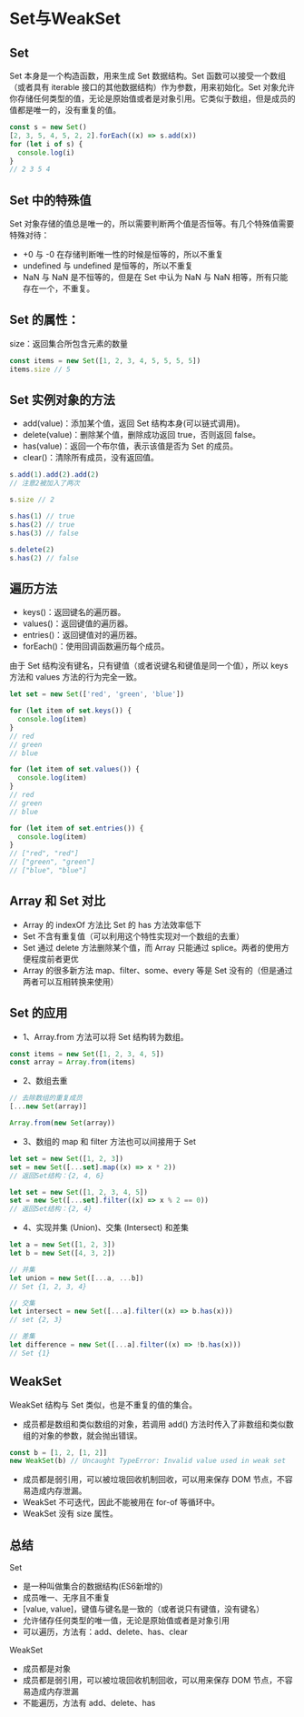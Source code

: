 # Set与WeakSet
## Set
Set 本身是一个构造函数，用来生成 Set 数据结构。Set 函数可以接受一个数组（或者具有 iterable 接口的其他数据结构）作为参数，用来初始化。Set 对象允许你存储任何类型的值，无论是原始值或者是对象引用。它类似于数组，但是成员的值都是唯一的，没有重复的值。

```js
const s = new Set()
[2, 3, 5, 4, 5, 2, 2].forEach((x) => s.add(x))
for (let i of s) {
  console.log(i)
}
// 2 3 5 4

```
## Set 中的特殊值
Set 对象存储的值总是唯一的，所以需要判断两个值是否恒等。有几个特殊值需要特殊对待：

* +0 与 -0 在存储判断唯一性的时候是恒等的，所以不重复
* undefined 与 undefined 是恒等的，所以不重复
* NaN 与 NaN 是不恒等的，但是在 Set 中认为 NaN 与 NaN 相等，所有只能存在一个，不重复。

## Set 的属性：
size：返回集合所包含元素的数量
```js
const items = new Set([1, 2, 3, 4, 5, 5, 5, 5])
items.size // 5
```
## Set 实例对象的方法
* add(value)：添加某个值，返回 Set 结构本身(可以链式调用)。
* delete(value)：删除某个值，删除成功返回 true，否则返回 false。
* has(value)：返回一个布尔值，表示该值是否为 Set 的成员。
* clear()：清除所有成员，没有返回值。

```js
s.add(1).add(2).add(2)
// 注意2被加入了两次

s.size // 2

s.has(1) // true
s.has(2) // true
s.has(3) // false

s.delete(2)
s.has(2) // false
```

## 遍历方法
* keys()：返回键名的遍历器。
* values()：返回键值的遍历器。
* entries()：返回键值对的遍历器。
* forEach()：使用回调函数遍历每个成员。

由于 Set 结构没有键名，只有键值（或者说键名和键值是同一个值），所以 keys 方法和 values 方法的行为完全一致。
```js
let set = new Set(['red', 'green', 'blue'])

for (let item of set.keys()) {
  console.log(item)
}
// red
// green
// blue

for (let item of set.values()) {
  console.log(item)
}
// red
// green
// blue

for (let item of set.entries()) {
  console.log(item)
}
// ["red", "red"]
// ["green", "green"]
// ["blue", "blue"]

```

## Array 和 Set 对比
* Array 的 indexOf 方法比 Set 的 has 方法效率低下
* Set 不含有重复值（可以利用这个特性实现对一个数组的去重）
* Set 通过 delete 方法删除某个值，而 Array 只能通过 splice。两者的使用方便程度前者更优
* Array 的很多新方法 map、filter、some、every 等是 Set 没有的（但是通过两者可以互相转换来使用）

## Set 的应用
* 1、Array.from 方法可以将 Set 结构转为数组。
```js
const items = new Set([1, 2, 3, 4, 5])
const array = Array.from(items)
```
* 2、数组去重
```js
// 去除数组的重复成员
[...new Set(array)]

Array.from(new Set(array))
```
* 3、数组的 map 和 filter 方法也可以间接用于 Set
```js
let set = new Set([1, 2, 3])
set = new Set([...set].map((x) => x * 2))
// 返回Set结构：{2, 4, 6}

let set = new Set([1, 2, 3, 4, 5])
set = new Set([...set].filter((x) => x % 2 == 0))
// 返回Set结构：{2, 4}
```
* 4、实现并集 (Union)、交集 (Intersect) 和差集
```js
let a = new Set([1, 2, 3])
let b = new Set([4, 3, 2])

// 并集
let union = new Set([...a, ...b])
// Set {1, 2, 3, 4}

// 交集
let intersect = new Set([...a].filter((x) => b.has(x)))
// set {2, 3}

// 差集
let difference = new Set([...a].filter((x) => !b.has(x)))
// Set {1}
```
## WeakSet
WeakSet 结构与 Set 类似，也是不重复的值的集合。
* 成员都是数组和类似数组的对象，若调用 add() 方法时传入了非数组和类似数组的对象的参数，就会抛出错误。
```js
const b = [1, 2, [1, 2]]
new WeakSet(b) // Uncaught TypeError: Invalid value used in weak set
```
* 成员都是弱引用，可以被垃圾回收机制回收，可以用来保存 DOM 节点，不容易造成内存泄漏。
* WeakSet 不可迭代，因此不能被用在 for-of 等循环中。
* WeakSet 没有 size 属性。

## 总结
Set

* 是一种叫做集合的数据结构(ES6新增的)
* 成员唯一、无序且不重复
* [value, value]，键值与键名是一致的（或者说只有键值，没有键名）
* 允许储存任何类型的唯一值，无论是原始值或者是对象引用
* 可以遍历，方法有：add、delete、has、clear

WeakSet

* 成员都是对象
* 成员都是弱引用，可以被垃圾回收机制回收，可以用来保存 DOM 节点，不容易造成内存泄漏
* 不能遍历，方法有 add、delete、has